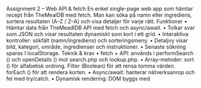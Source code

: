 Assignment 2 – Web API & fetch
En enkel single-page web app som hämtar recept från TheMealDB med fetch.
Man kan söka på namn eller ingrediens, sortera resultaten (A–Z / Z–A) och visa detaljer för varje rätt.
Funktioner
•	Hämtar data från TheMeadlDB API med fetch och async/await.
•	Tolkar svar som JSON och visar resultaten dynamiskt som kort i ett grid.
•	Interaktiva kontroller: sökfält (namn/ingrediens) och sorteringsmeny.
•	Detaljvy visar bild, kategori, område, ingredienser och instruktioner.
•	Senaste sökning sparas I localStorage.
Teknik & krav
•	fetch + API: används i performSearch () och openDetails () mot search.php och lookup.php.
•	Array-metoder: sort () för alfabetisk ordning. Filter (Boolean) för att rensa tomma värden. forEach () för att rendera korten.
•	Async/await: hanterar nätverksanrop och fel med try/catch. 
•	Dynamisk rendering: DOM byggs med <template> och DocumentFragment för effektivitet.


<img width="451" height="419" alt="image" src="https://github.com/user-attachments/assets/e806234d-1b4d-4226-b612-5f03f67eb62c" />
